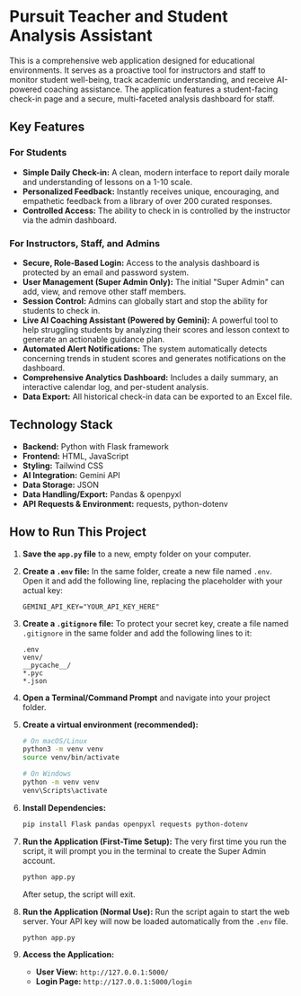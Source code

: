 # Pursuit Teacher and Student Analysis Assistant

This is a comprehensive web application designed for educational environments. It serves as a proactive tool for instructors and staff to monitor student well-being, track academic understanding, and receive AI-powered coaching assistance. The application features a student-facing check-in page and a secure, multi-faceted analysis dashboard for staff.

## Key Features

### For Students

* **Simple Daily Check-in:** A clean, modern interface to report daily morale and understanding of lessons on a 1-10 scale.
* **Personalized Feedback:** Instantly receives unique, encouraging, and empathetic feedback from a library of over 200 curated responses.
* **Controlled Access:** The ability to check in is controlled by the instructor via the admin dashboard.

### For Instructors, Staff, and Admins

* **Secure, Role-Based Login:** Access to the analysis dashboard is protected by an email and password system.
* **User Management (Super Admin Only):** The initial "Super Admin" can add, view, and remove other staff members.
* **Session Control:** Admins can globally start and stop the ability for students to check in.
* **Live AI Coaching Assistant (Powered by Gemini):** A powerful tool to help struggling students by analyzing their scores and lesson context to generate an actionable guidance plan.
* **Automated Alert Notifications:** The system automatically detects concerning trends in student scores and generates notifications on the dashboard.
* **Comprehensive Analytics Dashboard:** Includes a daily summary, an interactive calendar log, and per-student analysis.
* **Data Export:** All historical check-in data can be exported to an Excel file.

## Technology Stack

* **Backend:** Python with Flask framework
* **Frontend:** HTML, JavaScript
* **Styling:** Tailwind CSS
* **AI Integration:** Gemini API
* **Data Storage:** JSON
* **Data Handling/Export:** Pandas & openpyxl
* **API Requests & Environment:** requests, python-dotenv

## How to Run This Project

1.  **Save the `app.py` file** to a new, empty folder on your computer.

2.  **Create a `.env` file:** In the same folder, create a new file named `.env`. Open it and add the following line, replacing the placeholder with your actual key:
    ```
    GEMINI_API_KEY="YOUR_API_KEY_HERE"
    ```

3.  **Create a `.gitignore` file:** To protect your secret key, create a file named `.gitignore` in the same folder and add the following lines to it:
    ```
    .env
    venv/
    __pycache__/
    *.pyc
    *.json
    ```

4.  **Open a Terminal/Command Prompt** and navigate into your project folder.

5.  **Create a virtual environment (recommended):**
    ```bash
    # On macOS/Linux
    python3 -m venv venv
    source venv/bin/activate

    # On Windows
    python -m venv venv
    venv\Scripts\activate
    ```

6.  **Install Dependencies:**
    ```bash
    pip install Flask pandas openpyxl requests python-dotenv
    ```

7.  **Run the Application (First-Time Setup):**
    The very first time you run the script, it will prompt you in the terminal to create the Super Admin account.
    ```bash
    python app.py
    ```
    After setup, the script will exit.

8.  **Run the Application (Normal Use):**
    Run the script again to start the web server. Your API key will now be loaded automatically from the `.env` file.
    ```bash
    python app.py
    ```

9.  **Access the Application:**
    * **User View:** `http://127.0.0.1:5000/`
    * **Login Page:** `http://127.0.0.1:5000/login`

